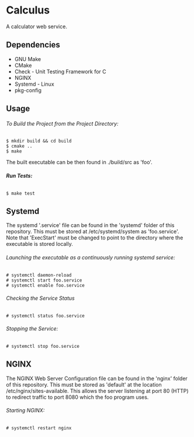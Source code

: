# Calculus

A calculator web service. 

## Dependencies

  - GNU Make 
  - CMake 
  - Check - Unit Testing Framework for C
  - NGINX
  - Systemd - Linux
  - pkg-config
  
## Usage 

  ###### To Build the Project from the Project Directory:

    $ mkdir build && cd build
    $ cmake ..
    $ make 
    
  The built executable can be then found in ./build/src as 'foo'. 
  
  ###### **Run Tests:**
  
    $ make test

## Systemd
  
  The systemd '.service' file can be found in the 'systemd' folder of this repository. 
  This must be stored at /etc/systemd/system as 'foo.service'.
  Note that 'ExecStart' must be changed to point to the directory where the executable is stored locally. 
  
  ###### Launching the executable as a continuously running systemd service:

    # systemctl daemon-reload
    # systemctl start foo.service
    # systemctl enable foo.service
    
  ###### Checking the Service Status

    # systemctl status foo.service
    
  ###### Stopping the Service:
  
    # systemctl stop foo.service
      
## NGINX
  
  The NGINX Web Server Configuration file can be found in the 'nginx' folder of this repository.
  This must be stored as 'default' at the location /etc/nginx/sites-available.
  This allows the server listening at port 80 (HTTP) to redirect traffic to port 8080 which the foo program uses. 
  
  ###### Starting NGINX:
  
    # systemctl restart nginx
    
    
  
  
